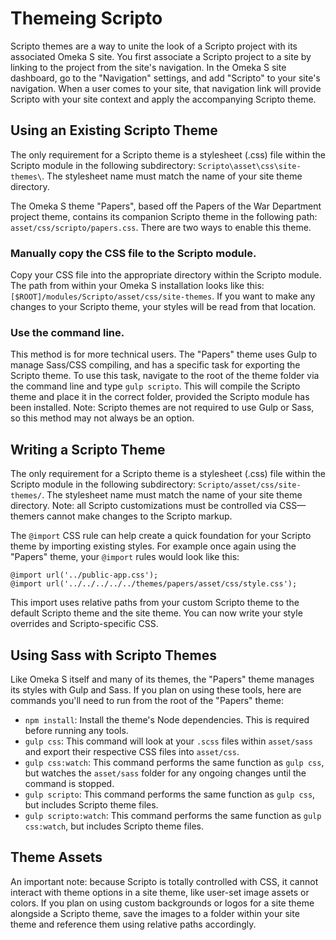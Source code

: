 # Themeing Scripto

Scripto themes are a way to unite the look of a Scripto project with its associated Omeka S site. You first associate a Scripto project to a site by linking to the project from the site's navigation. In the Omeka S site dashboard, go to the "Navigation" settings, and add "Scripto" to your site's navigation. When a user comes to your site, that navigation link will provide Scripto with your site context and apply the accompanying Scripto theme. 

## Using an Existing Scripto Theme

The only requirement for a Scripto theme is a stylesheet (.css) file within the Scripto module in the following subdirectory: `Scripto\asset\css\site-themes\`. The stylesheet name must match the name of your site theme directory.

The Omeka S theme "Papers", based off the Papers of the War Department project theme, contains its companion Scripto theme in the following path: `asset/css/scripto/papers.css`. There are two ways to enable this theme. 

### Manually copy the CSS file to the Scripto module.

Copy your CSS file into the appropriate directory within the Scripto module. The path from within your Omeka S installation looks like this: `[$ROOT]/modules/Scripto/asset/css/site-themes`. If you want to make any changes to your Scripto theme, your styles will be read from that location.

### Use the command line.

This method is for more technical users. The "Papers" theme uses Gulp to manage Sass/CSS compiling, and has a specific task for exporting the Scripto theme. To use this task, navigate to the root of the theme folder via the command line and type `gulp scripto`. This will compile the Scripto theme and place it in the correct folder, provided the Scripto module has been installed. Note: Scripto themes are not required to use Gulp or Sass, so this method may not always be an option.

## Writing a Scripto Theme

The only requirement for a Scripto theme is a stylesheet (.css) file within the Scripto module in the following subdirectory: `Scripto/asset/css/site-themes/`. The stylesheet name must match the name of your site theme directory. Note: all Scripto customizations must be controlled via CSS—themers cannot make changes to the Scripto markup.

The `@import` CSS rule can help create a quick foundation for your Scripto theme by importing existing styles. For example once again using the "Papers" theme, your `@import` rules would look like this:

```
@import url('../public-app.css');
@import url('../../../../../themes/papers/asset/css/style.css');
```

This import uses relative paths from your custom Scripto theme to the default Scripto theme and the site theme. You can now write your style overrides and Scripto-specific CSS.

## Using Sass with Scripto Themes

Like Omeka S itself and many of its themes, the "Papers" theme manages its styles with Gulp and Sass. If you plan on using these tools, here are commands you'll need to run from the root of the "Papers" theme:

* `npm install`: Install the theme's Node dependencies. This is required before running any tools.
* `gulp css`: This command will look at your `.scss` files within `asset/sass` and export their respective CSS files into `asset/css`.
* `gulp css:watch`: This command performs the same function as `gulp css`, but watches the `asset/sass` folder for any ongoing changes until the command is stopped.
* `gulp scripto`: This command performs the same function as `gulp css`, but includes Scripto theme files.
* `gulp scripto:watch`: This command performs the same function as `gulp css:watch`, but includes Scripto theme files.

## Theme Assets

An important note: because Scripto is totally controlled with CSS, it cannot interact with theme options in a site theme, like user-set image assets or colors. If you plan on using custom backgrounds or logos for a site theme alongside a Scripto theme, save the images to a folder within your site theme and reference them using relative paths accordingly.
